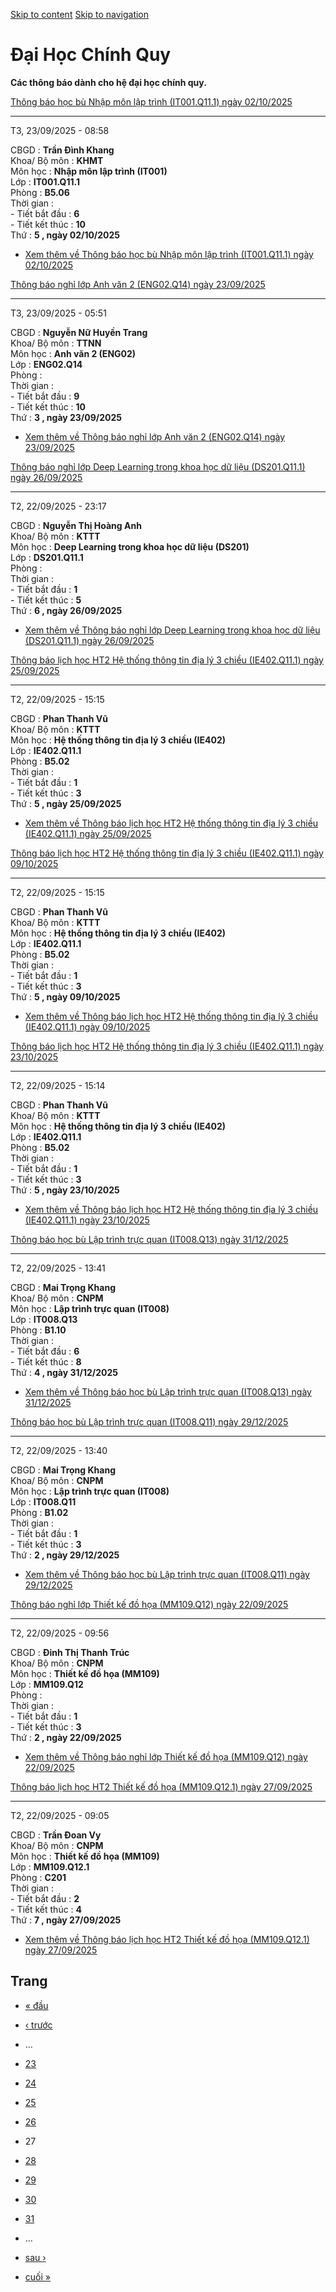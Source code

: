 [Skip to content](https://daa.uit.edu.vn/thongbaochinhquy?page=26#main)
 [Skip to navigation](https://daa.uit.edu.vn/thongbaochinhquy?page=26#main-nav)

Đại Học Chính Quy
=================

**Các thông báo dành cho hệ đại học chính quy.**

[Thông báo học bù Nhập môn lập trình (IT001.Q11.1) ngày 02/10/2025](https://daa.uit.edu.vn/node/36498)

-------------------------------------------------------------------------------------------------------

T3, 23/09/2025 - 08:58

CBGD : **Trần Đình Khang**  
Khoa/ Bộ môn : **KHMT**  
Môn học : **Nhập môn lập trình (IT001)**  
Lớp : **IT001.Q11.1**  
Phòng : **B5.06**  
Thời gian :  
\- Tiết bắt đầu : **6**  
\- Tiết kết thúc : **10**  
Thứ : **5 , ngày 02/10/2025**

*   [Xem thêm về Thông báo học bù Nhập môn lập trình (IT001.Q11.1) ngày 02/10/2025](https://daa.uit.edu.vn/node/36498 "Thông báo học bù Nhập môn lập trình (IT001.Q11.1) ngày 02/10/2025")
    

[Thông báo nghỉ lớp Anh văn 2 (ENG02.Q14) ngày 23/09/2025](https://daa.uit.edu.vn/node/36497)

----------------------------------------------------------------------------------------------

T3, 23/09/2025 - 05:51

CBGD : **Nguyễn Nữ Huyền Trang**  
Khoa/ Bộ môn : **TTNN**  
Môn học : **Anh văn 2 (ENG02)**  
Lớp : **ENG02.Q14**  
Phòng :  
Thời gian :  
\- Tiết bắt đầu : **9**  
\- Tiết kết thúc : **10**  
Thứ : **3 , ngày 23/09/2025**

*   [Xem thêm về Thông báo nghỉ lớp Anh văn 2 (ENG02.Q14) ngày 23/09/2025](https://daa.uit.edu.vn/node/36497 "Thông báo nghỉ lớp Anh văn 2 (ENG02.Q14) ngày 23/09/2025")
    

[Thông báo nghỉ lớp Deep Learning trong khoa học dữ liệu (DS201.Q11.1) ngày 26/09/2025](https://daa.uit.edu.vn/node/36496)

---------------------------------------------------------------------------------------------------------------------------

T2, 22/09/2025 - 23:17

CBGD : **Nguyễn Thị Hoàng Anh**  
Khoa/ Bộ môn : **KTTT**  
Môn học : **Deep Learning trong khoa học dữ liệu (DS201)**  
Lớp : **DS201.Q11.1**  
Phòng :  
Thời gian :  
\- Tiết bắt đầu : **1**  
\- Tiết kết thúc : **5**  
Thứ : **6 , ngày 26/09/2025**

*   [Xem thêm về Thông báo nghỉ lớp Deep Learning trong khoa học dữ liệu (DS201.Q11.1) ngày 26/09/2025](https://daa.uit.edu.vn/node/36496 "Thông báo nghỉ lớp Deep Learning trong khoa học dữ liệu (DS201.Q11.1) ngày 26/09/2025")
    

[Thông báo lịch học HT2 Hệ thống thông tin địa lý 3 chiều (IE402.Q11.1) ngày 25/09/2025](https://daa.uit.edu.vn/node/36495)

----------------------------------------------------------------------------------------------------------------------------

T2, 22/09/2025 - 15:15

CBGD : **Phan Thanh Vũ**  
Khoa/ Bộ môn : **KTTT**  
Môn học : **Hệ thống thông tin địa lý 3 chiều (IE402)**  
Lớp : **IE402.Q11.1**  
Phòng : **B5.02**  
Thời gian :  
\- Tiết bắt đầu : **1**  
\- Tiết kết thúc : **3**  
Thứ : **5 , ngày 25/09/2025**

*   [Xem thêm về Thông báo lịch học HT2 Hệ thống thông tin địa lý 3 chiều (IE402.Q11.1) ngày 25/09/2025](https://daa.uit.edu.vn/node/36495 "Thông báo lịch học HT2 Hệ thống thông tin địa lý 3 chiều (IE402.Q11.1) ngày 25/09/2025")
    

[Thông báo lịch học HT2 Hệ thống thông tin địa lý 3 chiều (IE402.Q11.1) ngày 09/10/2025](https://daa.uit.edu.vn/node/36494)

----------------------------------------------------------------------------------------------------------------------------

T2, 22/09/2025 - 15:15

CBGD : **Phan Thanh Vũ**  
Khoa/ Bộ môn : **KTTT**  
Môn học : **Hệ thống thông tin địa lý 3 chiều (IE402)**  
Lớp : **IE402.Q11.1**  
Phòng : **B5.02**  
Thời gian :  
\- Tiết bắt đầu : **1**  
\- Tiết kết thúc : **3**  
Thứ : **5 , ngày 09/10/2025**

*   [Xem thêm về Thông báo lịch học HT2 Hệ thống thông tin địa lý 3 chiều (IE402.Q11.1) ngày 09/10/2025](https://daa.uit.edu.vn/node/36494 "Thông báo lịch học HT2 Hệ thống thông tin địa lý 3 chiều (IE402.Q11.1) ngày 09/10/2025")
    

[Thông báo lịch học HT2 Hệ thống thông tin địa lý 3 chiều (IE402.Q11.1) ngày 23/10/2025](https://daa.uit.edu.vn/node/36493)

----------------------------------------------------------------------------------------------------------------------------

T2, 22/09/2025 - 15:14

CBGD : **Phan Thanh Vũ**  
Khoa/ Bộ môn : **KTTT**  
Môn học : **Hệ thống thông tin địa lý 3 chiều (IE402)**  
Lớp : **IE402.Q11.1**  
Phòng : **B5.02**  
Thời gian :  
\- Tiết bắt đầu : **1**  
\- Tiết kết thúc : **3**  
Thứ : **5 , ngày 23/10/2025**

*   [Xem thêm về Thông báo lịch học HT2 Hệ thống thông tin địa lý 3 chiều (IE402.Q11.1) ngày 23/10/2025](https://daa.uit.edu.vn/node/36493 "Thông báo lịch học HT2 Hệ thống thông tin địa lý 3 chiều (IE402.Q11.1) ngày 23/10/2025")
    

[Thông báo học bù Lập trình trực quan (IT008.Q13) ngày 31/12/2025](https://daa.uit.edu.vn/node/36492)

------------------------------------------------------------------------------------------------------

T2, 22/09/2025 - 13:41

CBGD : **Mai Trọng Khang**  
Khoa/ Bộ môn : **CNPM**  
Môn học : **Lập trình trực quan (IT008)**  
Lớp : **IT008.Q13**  
Phòng : **B1.10**  
Thời gian :  
\- Tiết bắt đầu : **6**  
\- Tiết kết thúc : **8**  
Thứ : **4 , ngày 31/12/2025**

*   [Xem thêm về Thông báo học bù Lập trình trực quan (IT008.Q13) ngày 31/12/2025](https://daa.uit.edu.vn/node/36492 "Thông báo học bù Lập trình trực quan (IT008.Q13) ngày 31/12/2025")
    

[Thông báo học bù Lập trình trực quan (IT008.Q11) ngày 29/12/2025](https://daa.uit.edu.vn/node/36491)

------------------------------------------------------------------------------------------------------

T2, 22/09/2025 - 13:40

CBGD : **Mai Trọng Khang**  
Khoa/ Bộ môn : **CNPM**  
Môn học : **Lập trình trực quan (IT008)**  
Lớp : **IT008.Q11**  
Phòng : **B1.02**  
Thời gian :  
\- Tiết bắt đầu : **1**  
\- Tiết kết thúc : **3**  
Thứ : **2 , ngày 29/12/2025**

*   [Xem thêm về Thông báo học bù Lập trình trực quan (IT008.Q11) ngày 29/12/2025](https://daa.uit.edu.vn/node/36491 "Thông báo học bù Lập trình trực quan (IT008.Q11) ngày 29/12/2025")
    

[Thông báo nghỉ lớp Thiết kế đồ họa (MM109.Q12) ngày 22/09/2025](https://daa.uit.edu.vn/node/36490)

----------------------------------------------------------------------------------------------------

T2, 22/09/2025 - 09:56

CBGD : **Đinh Thị Thanh Trúc**  
Khoa/ Bộ môn : **CNPM**  
Môn học : **Thiết kế đồ họa (MM109)**  
Lớp : **MM109.Q12**  
Phòng :  
Thời gian :  
\- Tiết bắt đầu : **1**  
\- Tiết kết thúc : **3**  
Thứ : **2 , ngày 22/09/2025**

*   [Xem thêm về Thông báo nghỉ lớp Thiết kế đồ họa (MM109.Q12) ngày 22/09/2025](https://daa.uit.edu.vn/node/36490 "Thông báo nghỉ lớp Thiết kế đồ họa (MM109.Q12) ngày 22/09/2025")
    

[Thông báo lịch học HT2 Thiết kế đồ họa (MM109.Q12.1) ngày 27/09/2025](https://daa.uit.edu.vn/node/36489)

----------------------------------------------------------------------------------------------------------

T2, 22/09/2025 - 09:05

CBGD : **Trần Đoan Vy**  
Khoa/ Bộ môn : **CNPM**  
Môn học : **Thiết kế đồ họa (MM109)**  
Lớp : **MM109.Q12.1**  
Phòng : **C201**  
Thời gian :  
\- Tiết bắt đầu : **2**  
\- Tiết kết thúc : **4**  
Thứ : **7 , ngày 27/09/2025**

*   [Xem thêm về Thông báo lịch học HT2 Thiết kế đồ họa (MM109.Q12.1) ngày 27/09/2025](https://daa.uit.edu.vn/node/36489 "Thông báo lịch học HT2 Thiết kế đồ họa (MM109.Q12.1) ngày 27/09/2025")
    

Trang
-----

*   [« đầu](https://daa.uit.edu.vn/thongbaochinhquy "Đến trang đầu tiên")
    
*   [‹ trước](https://daa.uit.edu.vn/thongbaochinhquy?page=25 "Đến trang kế trước")
    
*   …
*   [23](https://daa.uit.edu.vn/thongbaochinhquy?page=22 "Đến trang 23")
    
*   [24](https://daa.uit.edu.vn/thongbaochinhquy?page=23 "Đến trang 24")
    
*   [25](https://daa.uit.edu.vn/thongbaochinhquy?page=24 "Đến trang 25")
    
*   [26](https://daa.uit.edu.vn/thongbaochinhquy?page=25 "Đến trang 26")
    
*   27
*   [28](https://daa.uit.edu.vn/thongbaochinhquy?page=27 "Đến trang 28")
    
*   [29](https://daa.uit.edu.vn/thongbaochinhquy?page=28 "Đến trang 29")
    
*   [30](https://daa.uit.edu.vn/thongbaochinhquy?page=29 "Đến trang 30")
    
*   [31](https://daa.uit.edu.vn/thongbaochinhquy?page=30 "Đến trang 31")
    
*   …
*   [sau ›](https://daa.uit.edu.vn/thongbaochinhquy?page=27 "Đến trang kế sau")
    
*   [cuối »](https://daa.uit.edu.vn/thongbaochinhquy?page=1907 "Đến trang cuối cùng")